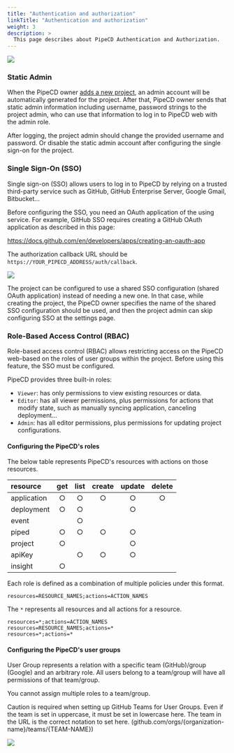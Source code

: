 ```yaml
---
title: "Authentication and authorization"
linkTitle: "Authentication and authorization"
weight: 3
description: >
  This page describes about PipeCD Authentication and Authorization.
---
```


![](/images/settings-project-v0.38.x.png)

### Static Admin

When the PipeCD owner [adds a new project](../adding-a-project/), an admin account will be automatically generated for the project. After that, PipeCD owner sends that static admin information including username, password strings to the project admin, who can use that information to log in to PipeCD web with the admin role.

After logging, the project admin should change the provided username and password. Or disable the static admin account after configuring the single sign-on for the project.

### Single Sign-On (SSO)

Single sign-on (SSO) allows users to log in to PipeCD by relying on a trusted third-party service such as GitHub, GitHub Enterprise Server, Google Gmail, Bitbucket...

Before configuring the SSO, you need an OAuth application of the using service. For example, GitHub SSO requires creating a GitHub OAuth application as described in this page:

https://docs.github.com/en/developers/apps/creating-an-oauth-app

The authorization callback URL should be `https://YOUR_PIPECD_ADDRESS/auth/callback`.

![](/images/settings-update-sso.png)

The project can be configured to use a shared SSO configuration (shared OAuth application) instead of needing a new one. In that case, while creating the project, the PipeCD owner specifies the name of the shared SSO configuration should be used, and then the project admin can skip configuring SSO at the settings page.

### Role-Based Access Control (RBAC)

Role-based access control (RBAC) allows restricting access on the PipeCD web-based on the roles of user groups within the project. Before using this feature, the SSO must be configured.

PipeCD provides three built-in roles:

- `Viewer`: has only permissions to view existing resources or data.
- `Editor`: has all viewer permissions, plus permissions for actions that modify state, such as manually syncing application, canceling deployment...
- `Admin`: has all editor permissions, plus permissions for updating project configurations.

#### Configuring the PipeCD's roles

The below table represents PipeCD's resources with actions on those resources.

| resource | get | list | create | update | delete |
|:--------------------|:------:|:-------:|:-------:|:-------:|:-------:|
| application | ○ | ○ | ○ | ○ | ○ |
| deployment  | ○ | ○ |   | ○ |   |
| event       |   | ○ |   |   |   |
| piped       | ○ | ○ | ○ | ○ |   |
| project     | ○ |   |   | ○ |   |
| apiKey      |   | ○ | ○ | ○ |   |
| insight     | ○ |   |   |   |   |


Each role is defined as a combination of multiple policies under this format.
```
resources=RESOURCE_NAMES;actions=ACTION_NAMES
```

The `*` represents all resources and all actions for a resource.
```
resources=*;actions=ACTION_NAMES
resources=RESOURCE_NAMES;actions=*
resources=*;actions=*
```

#### Configuring the PipeCD's user groups

User Group represents a relation with a specific team (GitHub)/group (Google) and an arbitrary role. All users belong to a team/group will have all permissions of that team/group.

You cannot assign multiple roles to a team/group.

Caution is required when setting up GitHub Teams for User Groups. Even if the team is set in uppercase, it must be set in lowercase here. The team in the URL is the correct notation to set here. (github.com/orgs/{organization-name}/teams/{TEAM-NAME})

![](/images/settings-add-user-group.png)
